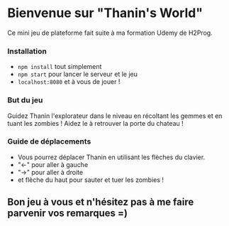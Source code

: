 # Bienvenue sur "Thanin's World"
Ce mini jeu de plateforme fait suite à ma formation Udemy de H2Prog.

### Installation
+ `npm install` tout simplement
+ `npm start` pour lancer le serveur et le jeu
+ `localhost:8080` et à vous de jouer !

### But du jeu
Guidez Thanin l'explorateur dans le niveau en récoltant les gemmes et en tuant les zombies !
Aidez le à retrouver la porte du chateau !

### Guide de déplacements
+ Vous pourrez déplacer Thanin en utilisant les flèches du clavier.
+ "<-" pour aller à gauche
+ "->" pour aller à droite
+ et flèche du haut pour sauter et tuer les zombies !

## Bon jeu à vous et n'hésitez pas à me faire parvenir vos remarques =)
